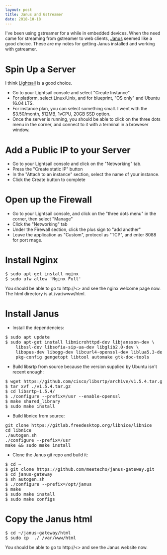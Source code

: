 ```yaml
---
layout: post
title: Janus and Gstreamer
date: 2018-10-18
---
```


I've been using gstreamer for a while in embedded devices.  When the need came for streaming from gstreamer to web clients,
[Janus](https://janus.conf.meetecho.com/) seemed like a good choice.  These are my notes for getting Janus installed and working with gstreamer.

# Spin Up a Server
I think [Lightsail](https://lightsail.aws.amazon.com) is a good choice.

* Go to your Lightsail console and select "Create Instance"
* For platform, select Linux/Unix, and for blueprint, "OS only" and Ubuntu 16.04 LTS.
* For instance plan, you can select something small.  I went with the $3.50/month, 512MB, 1vCPU, 20GB SSD option.
* Once the server is running, you should be able to click on the three dots menu in the corner, and connect to it with
a terminal in a broweser window.

# Add a Public IP to your Server
* Go to your Lightsail console and click on the "Networking" tab.
* Press the "Create static IP" button
* In the "Attach to an instance" section, select the name of your instance.
* Click the Create button to complete

# Open up the Firewall
* Go to your Lightsail console, and click on the "three dots menu" in the corner, then select "Manage"
* Click the "Networking" tab
* Under the Firewall section, click the plus sign to "add another"
* Leave the application as "Custom", protocol as "TCP", and enter 8088 for port rnage.

# Install Nginx
<pre>
$ sudo apt-get install nginx
$ sudo ufw allow 'Nginx Full'
</pre>
You should be able to go to http://<<your public ip>> and see the nginx welcome page now.  
The html directory is at /var/www/html.
	
# Install Janus
* Install the dependencies:
<pre>
$ sudo apt update
$ sudo apt-get install libmicrohttpd-dev libjansson-dev \
	libssl-dev libsofia-sip-ua-dev libglib2.0-dev \
	libopus-dev libogg-dev libcurl4-openssl-dev liblua5.3-dev \
	pkg-config gengetopt libtool automake gtk-doc-tools
</pre>
* Build libsrtp from source because the version supplied by Ubuntu isn't recent enough:
<pre>
$ wget https://github.com/cisco/libsrtp/archive/v1.5.4.tar.gz
$ tar xvf ./v1.5.4.tar.gz 
$ cd libsrtp-1.5.4/
$ ./configure --prefix=/usr --enable-openssl
$ make shared_library
$ sudo make install
</pre>
* Build libnice from source:
<pre>
git clone https://gitlab.freedesktop.org/libnice/libnice
cd libnice
./autogen.sh
./configure --prefix=/usr
make && sudo make install
</pre>
* Clone the Janus git repo and build it:
<pre>
$ cd ~
$ git clone https://github.com/meetecho/janus-gateway.git
$ cd janus-gateway
$ sh autogen.sh
$ ./configure --prefix=/opt/janus
$ make
$ sudo make install
$ sudo make configs
</pre>

# Copy the Janus html
<pre>
$ cd ~/janus-gateway/html
$ sudo cp  ./ /var/www/html
</pre>
You should be able to go to http://<<your public ip>> and see the Janus website now.




